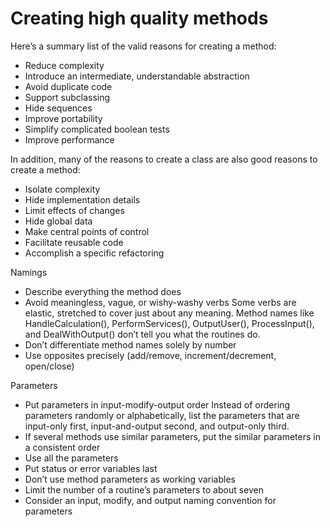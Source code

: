 # Creating high quality methods

Here’s a summary list of the valid reasons for creating a method:

* Reduce complexity
* Introduce an intermediate, understandable abstraction
* Avoid duplicate code
* Support subclassing
* Hide sequences
* Improve portability
* Simplify complicated boolean tests
* Improve performance

In addition, many of the reasons to create a class are also good reasons to create a method:

* Isolate complexity
* Hide implementation details
* Limit effects of changes
* Hide global data
* Make central points of control
* Facilitate reusable code
* Accomplish a specific refactoring

Namings

* Describe everything the method does
* Avoid meaningless, vague, or wishy-washy verbs Some verbs are elastic, stretched to cover just about any meaning. Method names like HandleCalculation\(\), PerformServices\(\), OutputUser\(\), ProcessInput\(\), and DealWithOutput\(\) don’t tell you what the routines do.
* Don’t differentiate method names solely by number
* Use opposites precisely \(add/remove, increment/decrement, open/close\)

Parameters

* Put parameters in input-modify-output order Instead of ordering parameters randomly or alphabetically, list the parameters that are input-only first, input-and-output second, and output-only third.
* If several methods use similar parameters, put the similar parameters in a consistent order
* Use all the parameters
* Put status or error variables last
* Don’t use method parameters as working variables
* Limit the number of a routine’s parameters to about seven
* Consider an input, modify, and output naming convention for parameters


